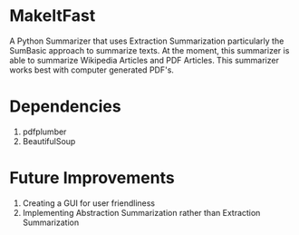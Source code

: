 # MakeItFast

A Python Summarizer that uses Extraction Summarization particularly the SumBasic approach to summarize texts. 
At the moment, this summarizer is able to summarize Wikipedia Articles and PDF Articles. This summarizer works best 
with computer generated PDF's.

# Dependencies
1) pdfplumber
2) BeautifulSoup

# Future Improvements
1) Creating a GUI for user friendliness
2) Implementing Abstraction Summarization rather than Extraction Summarization
